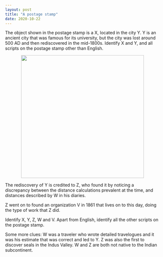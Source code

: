 ```yaml
---
layout: post
title: "A postage stamp"
date: 2020-10-22
---
```


The object shown in the postage stamp is a X, located in the city Y. Y is an ancient city that was famous for its university, but the city was lost around 500 AD and then rediscovered in the mid-1800s. Identify X and Y, and all scripts on the postage stamp other than English.


<p align="center">
  <img width="400"  src="/assets/postage.jpg">
</p>

The rediscovery of Y is credited to Z, who found it by noticing a discrepancy between the distance calculations prevalent at the time, and distances described by W in his diaries.

Z went on to found an organization V in 1861 that lives on to this day, doing the type of work that Z did. 

Identify X, Y, Z, W and V. Apart from English, identify all the other scripts on the postage stamp.

Some more clues: W was a traveler who wrote detailed travelogues and it was his estimate that was correct and led to Y. Z was also the first to discover seals in the Indus Valley. W and Z are both not native to the Indian subcontinent.
